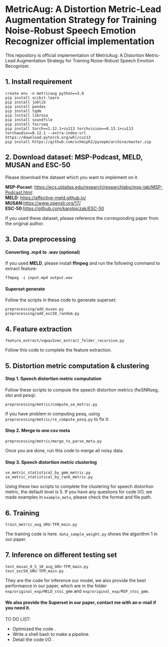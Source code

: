 # MetricAug: A Distortion Metric-Lead Augmentation Strategy for Training Noise-Robust Speech Emotion Recognizer official implementation

This repository is official implementation of MetricAug: A Distortion Metric-Lead Augmentation Strategy for Training Noise-Robust Speech Emotion Recognizer.

## 1. Install requirement
```
create env -n metricaug python==3.8
pip install scikit-learn  
pip install joblib  
pip install pandas  
pip install tqdm  
pip lnstall librosa  
pip install soundfile  
pip install fairseq  
pip install torch==1.12.1+cu113 torchvision==0.13.1+cu113 torchaudio==0.12.1 --extra-index-url https://download.pytorch.org/whl/cu113  
pip install https://github.com/schmiph2/pysepm/archive/master.zip  
```
## 2. Download dataset: MSP-Podcast, MELD, MUSAN and ESC-50
Please download the dataset which you want to implement on it.  

**MSP-Pocast**: <https://ecs.utdallas.edu/research/researchlabs/msp-lab/MSP-Podcast.html>  
**MELD**: <https://affective-meld.github.io/>  
**MUSAN**:<https://www.openslr.org/17/>  
**ESC-50**:<https://github.com/karolpiczak/ESC-50>  

If you used these dataset, please reference the corresponding paper from the original author.
## 3. Data preprocessing 
 
#### Converting .mp4 to .wav (optional)
If you used **MELD**, please install **ffmpeg** and run the following command to extract feature:
```
ffmpeg -i input.mp4 output.wav
```
#### Superset generate
Follow the scripts in these code to generate superset:
```
preprocessing/add_musan.py
preprocessing/add_esc50_random.py
```

## 4. Feature extraction

```
feature_extract/vqwav2vec_extract_folder_recursive.py
```
Follow this code to complete the feature extraction.

## 5. Distortion metric computation & clustering

#### Step 1. Speech distortion metric computation
Follow these scripts to compute the speech distortion metrics (fwSNRseg, stoi and pesq):
```
preprocessing/metric/compute_se_metric.py
```
If you have problem in computing pesq, using ``preprocessing/metric/re_compute_pesq.py`` to fix it.

#### Step 2. Merge to one csv meta

```
preprocessing/metric/merge_to_parse_meta.py
```
Once you are done, run this code to merge all noisy data.

#### Step 3. Speech distortion metric clustering
```
se_metric_statistical_by_gmm_metric.py
se_metric_statistical_by_rank_metric.py
```
Using these two scripts to complete the clustering for speech distortion metric, the default level is 5.
If you have any questions for code I/O, we made examples in ``example_meta``, please check the format and file path.


## 6. Training
```
train_metric_aug_GRU-TFM_main.py
```
The training code is here. ``data_sample_weight.py`` shows the algorithm 1 in our paper.

## 7. Inference on different testing set

```
test_musan_0_5_10_aug_GRU-TFM_main.py
test_esc50_GRU-TFM_main.py
```
They are the code for inference our model, we also provide the best performance in our paper, which are in the folder ``exp/original_exp/MELD_stoi_gmm`` and ``exp/original_exp/MSP_stoi_gmm``.


#### We also provide the Superset in our paper, contact me with an e-mail if you need it.

TO DO LIST:
 * Optimized the code .  
 * Write a shell bash to make a pipeline.
 * Detail the code I/O .